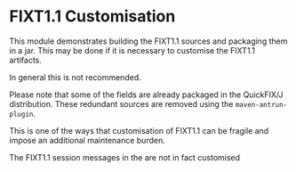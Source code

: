 # FIXT1.1 Customisation

This module demonstrates building the FIXT1.1 sources and packaging them in a jar. This may be done if it is 
necessary to customise the FIXT1.1 artifacts.

In general this is not recommended.

Please note that some of the fields are already packaged in the QuickFIX/J distribution. These redundant sources are removed 
using the `maven-antrun-plugin`. 

This is one of the ways that customisation of FIXT1.1 can be fragile and impose an additional maintenance burden.

The FIXT1.1 session messages in the are not in fact customised
